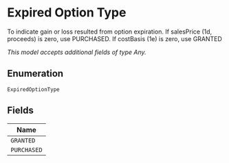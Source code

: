 
# Expired Option Type

To indicate gain or loss resulted from option expiration. If salesPrice (1d, proceeds) is zero, use PURCHASED. If costBasis (1e) is zero, use GRANTED

*This model accepts additional fields of type Any.*

## Enumeration

`ExpiredOptionType`

## Fields

| Name |
|  --- |
| `GRANTED` |
| `PURCHASED` |

